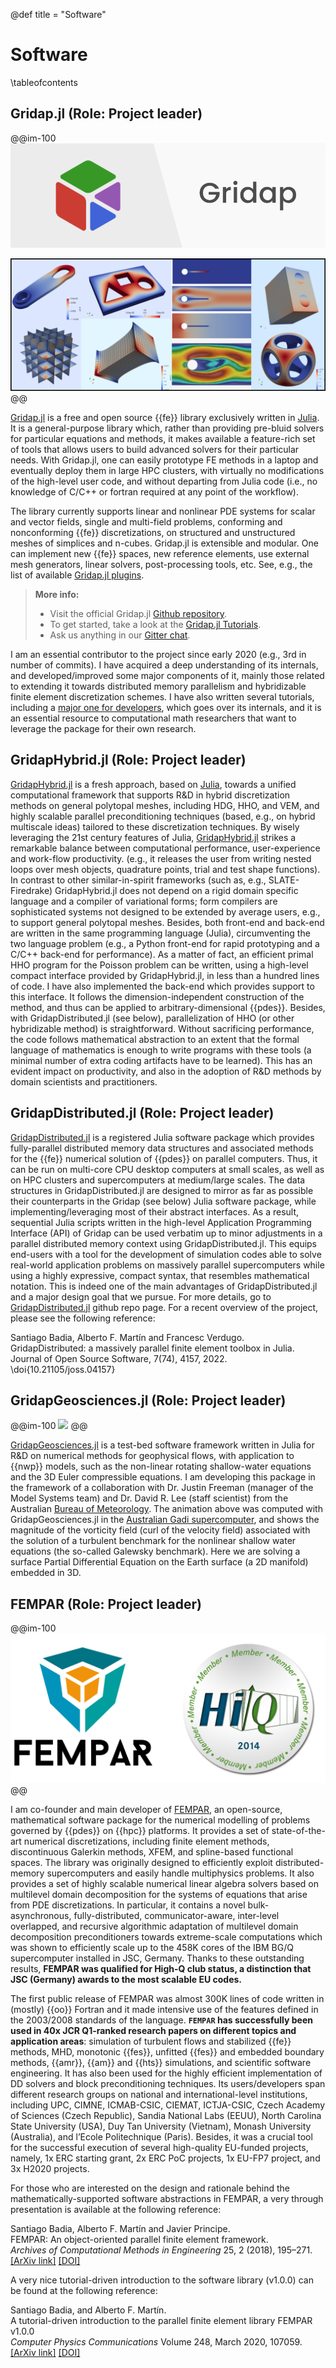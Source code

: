 @def title = "Software"

# Software

\tableofcontents

## Gridap.jl (Role: Project leader)

@@im-100
![](/assets/gridap-banner.png)

![](/assets/fig_gridap_intro.png)
@@

[Gridap.jl](https://github.com/gridap/Gridap.jl) is a free and open source {{fe}} library exclusively written in [Julia](https://julialang.org/). It is a general-purpose library which, rather than providing pre-bluid solvers for particular equations and methods, it makes available a feature-rich set of tools that allows users to build advanced solvers for their particular needs. With Gridap.jl, one can easily prototype FE methods in a laptop and eventually deploy them in large HPC clusters, with virtually no modifications of the high-level user code, and without departing from Julia code (i.e., no knowledge of C/C++ or fortran required at any point of the workflow).

The library currently supports linear and nonlinear PDE systems for scalar and vector fields, single and multi-field problems, conforming and nonconforming {{fe}} discretizations, on structured and unstructured meshes of simplices and n-cubes. Gridap.jl is extensible and modular. One can implement new {{fe}} spaces, new reference elements, use external mesh generators, linear solvers, post-processing tools, etc. See, e.g., the list of available [Gridap.jl plugins](https://github.com/gridap/Gridap.jl#plugins).

> **More info:**
> - Visit the official Gridap.jl [Github repository](https://github.com/gridap/Gridap.jl).
> - To get started, take a look at the [Gridap.jl Tutorials](https://gridap.github.io/Tutorials/stable/).
> - Ask us anything in our [Gitter chat](https://gitter.im/Gridap-jl/community).

I am an essential contributor to the project since early 2020 (e.g., 3rd in number of commits). I have acquired a deep understanding of its internals, and developed/improved some major components of it, mainly those related to extending it towards distributed memory parallelism and hybridizable finite element discretization schemes. I have also written several tutorials, including a [major one for developers](https://gridap.github.io/Tutorials/dev/pages/t013_poisson_dev_fe/), which goes over its internals, and it is an essential resource to computational math researchers that want to leverage the package for their own research. 

## GridapHybrid.jl (Role: Project leader)

[GridapHybrid.jl](https://github.com/gridap/GridapHybrid.jl) is a fresh approach, based on [Julia](https://julialang.org/), towards  a unified computational framework that supports R&D in hybrid discretization methods on general polytopal meshes, including HDG, HHO, and VEM, and highly scalable parallel preconditioning techniques (based, e.g., on hybrid multiscale ideas) tailored to these discretization techniques. 
By wisely leveraging the 21st century features of Julia, [GridapHybrid.jl](https://github.com/gridap/GridapHybrid.jl) strikes a remarkable balance between computational performance, user-experience and work-flow productivity.
(e.g., it releases the user from writing nested loops over mesh objects, quadrature points, trial and test shape functions). 
In contrast to other similar-in-spirit frameworks (such as, e.g., SLATE-Firedrake) 
GridapHybrid.jl does not depend on a rigid domain specific language and a compiler of variational forms; form compilers are sophisticated systems not designed to be extended by average users, e.g., to support general polytopal meshes. Besides, both front-end and back-end are written in the same programming language (Julia), circumventing the two language problem (e.g., a Python front-end for rapid prototyping and a C/C++ back-end for performance). 
As a matter of fact, an efficient primal HHO program for the Poisson problem can be written, using a high-level compact interface provided by GridapHybrid.jl, in less than a hundred lines of code. I have also implemented the back-end which provides support to this interface. It follows the dimension-independent construction of the method, and thus can be applied to arbitrary-dimensional {{pdes}}.  Besides, with GridapDistributed.jl (see below), parallelization of HHO (or other hybridizable method) is straightforward. Without sacrificing performance, the code follows mathematical abstraction to an extent that the formal language of mathematics is enough to write programs with these tools (a minimal number of extra coding artifacts have to be learned). This has an evident impact on productivity, and also in the adoption of R&D methods by domain scientists and practitioners. 

## GridapDistributed.jl (Role: Project leader)

[GridapDistributed.jl](https://github.com/gridap/GridapDistributed.jl) is a registered Julia software package which provides 
fully-parallel distributed memory data structures and associated methods
for the {{fe}} numerical solution of {{pdes}} on parallel computers. Thus, it can be run on multi-core CPU desktop computers at small scales, as well as on HPC clusters and supercomputers at medium/large scales. The data structures in GridapDistributed.jl are designed to mirror as far as possible their counterparts in the Gridap (see below) Julia software package, while implementing/leveraging most of their abstract interfaces. As a result, sequential Julia scripts written in the high-level Application Programming Interface (API) of Gridap can be used verbatim up to minor adjustments in a parallel distributed memory context using GridapDistributed.jl.
This equips end-users with a tool for the development of simulation codes able to solve real-world application problems on massively parallel supercomputers while using a highly expressive, compact syntax, that resembles mathematical notation. This is indeed one of the main advantages of GridapDistributed.jl and a major design goal that we pursue. For more details, go to [GridapDistributed.jl](https://github.com/gridap/GridapDistributed.jl) github repo page. For a recent overview of the project, please see the following reference:

Santiago Badia, Alberto F. Martín and Francesc Verdugo. \
GridapDistributed: a massively parallel finite element toolbox in Julia. \
Journal of Open Source Software, 7(74), 4157, 2022. \
\doi{10.21105/joss.04157}

## GridapGeosciences.jl (Role: Project leader)

@@im-100
![](/assets/NSWE_48x48_1_trapezoidal_dt_480_tau_dtdiv2.gif)
@@

[GridapGeosciences.jl](https://github.com/gridapapps/GridapGeosciences.jl) is a test-bed software  framework written in Julia for R\&D on numerical methods for geophysical flows, with application to {{nwp}} models,
such as the non-linear rotating shallow-water equations and the 3D Euler compressible equations. I am developing this package in the framework of a collaboration with Dr. Justin Freeman (manager of the Model Systems team) and Dr. David R. Lee (staff scientist) from the Australian [Bureau of Meteorology](http://www.bom.gov.au/). The animation above was computed with GridapGeosciences.jl in the [Australian Gadi supercomputer](https://nci.org.au/our-systems/hpc-systems), and shows the magnitude of the vorticity field (curl of the velocity field) associated with the solution of a turbulent benchmark 
for the nonlinear shallow water equations (the so-called Galewsky benchmark). Here we are solving a surface Partial Differential  Equation on the Earth surface (a 2D manifold) embedded in 3D. 



## FEMPAR (Role: Project leader)

@@im-100
![](/assets/fempar-banner.png)
@@

I am co-founder and main developer of [FEMPAR](https://github.com/fempar/fempar), an open-source, mathematical software package for the numerical modelling of problems governed by {{pdes}} on {{hpc}} platforms. It provides a set of state-of-the-art numerical discretizations, including finite element methods, discontinuous Galerkin methods, XFEM, and spline-based functional spaces. The library was originally designed to efficiently exploit distributed-memory supercomputers and easily handle multiphysics problems. It also provides a set of highly scalable numerical linear algebra solvers based on multilevel domain decomposition for the systems of equations that arise from PDE discretizations. In particular, it contains a novel bulk-asynchronous, fully-distributed, communicator-aware, inter-level overlapped, and recursive algorithmic adaptation of multilevel domain decomposition preconditioners towards extreme-scale computations which was shown to efficiently scale up to the 458K cores of the IBM BG/Q supercomputer installed in JSC, Germany. Thanks to these outstanding results, **FEMPAR was qualified for High-Q club status, a distinction that JSC (Germany) awards to the most scalable EU codes.**

The first public release of FEMPAR was almost 300K lines of code written in (mostly) {{oo}} Fortran and it made intensive use of the features defined in the 2003/2008 standards of the language. **`FEMPAR` has successfully been used in 40x JCR Q1-ranked research papers on different topics and application areas**: simulation of turbulent flows and stabilized {{fe}} methods, MHD, monotonic {{fes}}, unfitted {{fes}} and embedded boundary methods, {{amr}}, {{am}} and {{hts}} simulations, and scientific software engineering. It has also been used for the highly efficient implementation of DD solvers  and block preconditioning techniques. Its users/developers span different research groups on national and international-level institutions, including UPC, CIMNE, ICMAB-CSIC, CIEMAT, ICTJA-CSIC, Czech Academy of Sciences (Czech Republic), Sandia National Labs (EEUU), North Carolina State University (USA), Duy Tan University (Vietnam),  Monash University (Australia), and l’Ecole Politechnique (Paris). Besides, it was a crucial tool for the successful execution of several high-quality EU-funded projects, namely, 1x ERC starting grant, 2x ERC PoC projects, 1x EU-FP7 project, and 3x H2020 projects.

For those who are interested on the design and rationale behind the mathematically-supported software abstractions in FEMPAR, a very through presentation is available at the following reference:

Santiago Badia, Alberto F. Martín and Javier Principe. \
FEMPAR: An object-oriented parallel finite element framework. \
*Archives of Computational Methods in Engineering* 25, 2 (2018), 195–271. \
[[ArXiv link]](https://arxiv.org/abs/1708.01773) [[DOI]](https://link.springer.com/article/10.1007%2Fs11831-017-9244-1)


A very nice tutorial-driven introduction to the software library (v1.0.0) can be found at the following reference:

Santiago Badia, and Alberto F. Martín. \
A tutorial-driven introduction to the parallel finite element library FEMPAR v1.0.0 \
*Computer Physics Communications* Volume 248, March 2020, 107059. \
[[ArXiv link]](https://arxiv.org/abs/1908.00891) [[DOI]](https://www.sciencedirect.com/science/article/pii/S0010465519303832)
